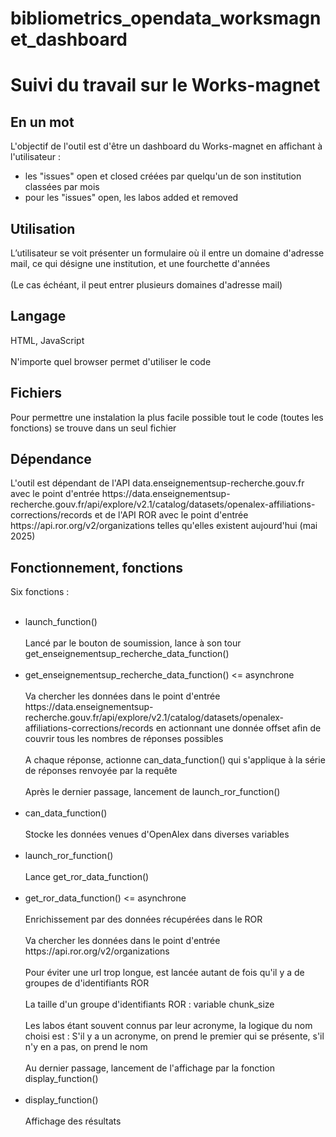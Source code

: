# bibliometrics_opendata_worksmagnet_dashboard
<h1>Suivi du travail sur le Works-magnet</h1>
<h2>En un mot</h2>
L'objectif de l'outil est d'être un dashboard du Works-magnet en affichant à l'utilisateur :
<ul>
  <li>les "issues" open et closed créées par quelqu'un de son institution classées par mois</li>
  <li>pour les "issues" open, les labos added et removed</li>
</ul>
<h2>Utilisation</h2>
L’utilisateur se voit présenter un formulaire où il entre un domaine d'adresse mail, ce qui désigne une institution, et une fourchette d'années 
<br/><br/>
(Le cas échéant, il peut entrer plusieurs domaines d'adresse mail)
<h2>Langage</h2>
HTML, JavaScript
<br/><br/>
N'importe quel browser permet d'utiliser le code
<h2>Fichiers</h2>
Pour permettre une instalation la plus facile possible tout le code (toutes les fonctions) se trouve dans un seul fichier
<h2>Dépendance</h2>
L'outil est dépendant de l'API data.enseignementsup-recherche.gouv.fr avec le point d'entrée https://data.enseignementsup-recherche.gouv.fr/api/explore/v2.1/catalog/datasets/openalex-affiliations-corrections/records et de l'API ROR avec le point d'entrée https://api.ror.org/v2/organizations telles qu'elles existent aujourd'hui (mai 2025) 
<h2>Fonctionnement, fonctions</h2>
Six fonctions : 
<br/><br/>
<ul>
<li>
launch_function()
<br/><br/>
Lancé par le bouton de soumission, lance à son tour get_enseignementsup_recherche_data_function()
<br/><br/>
</li>
<li>get_enseignementsup_recherche_data_function() <= asynchrone
<br/><br/>Va chercher les données dans le point d'entrée https://data.enseignementsup-recherche.gouv.fr/api/explore/v2.1/catalog/datasets/openalex-affiliations-corrections/records
en actionnant une donnée offset afin de couvrir tous les nombres de réponses possibles
<br/><br/>A chaque réponse, actionne can_data_function() qui s'applique à la série de réponses renvoyée par la requête
<br/><br/>
Après le dernier passage, lancement de launch_ror_function()
<br/><br/>
</li>
<li>can_data_function()
<br/><br/>Stocke les données venues d'OpenAlex dans diverses variables
<br/><br/>
</li>
<li>launch_ror_function()
<br/><br/>Lance get_ror_data_function()
<br/><br/>
</li>
<li>get_ror_data_function() <= asynchrone
<br/><br/>Enrichissement par des données récupérées dans le ROR
<br/><br/>Va chercher les données dans le point d'entrée https://api.ror.org/v2/organizations
<br/><br/>Pour éviter une url trop longue, est lancée autant de fois qu'il y a de groupes de d'identifiants ROR
<br/><br/>La taille d'un groupe d'identifiants ROR : variable chunk_size
<br/><br/>Les labos étant souvent connus par leur acronyme, la logique du nom choisi est : S'il y a un acronyme, on prend le premier qui se présente, s'il n'y en a pas, on prend le nom
<br/><br/>Au dernier passage, lancement de l'affichage par la fonction display_function()
<br/><br/>
</li>
<li>display_function()
<br/><br/>Affichage des résultats
<br/><br/>
</li>
</ul>
